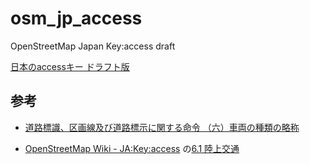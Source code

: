 ﻿# osm_jp_access
OpenStreetMap Japan Key:access draft


[日本のaccessキー ドラフト版](http://surveyor.mydns.jp/gitbucket/yuu/osm_jp_access/raw/master/OSMaccess.class.violet.html)


## 参考

 * [道路標識、区画線及び道路標示に関する命令 （六）車両の種類の略称](http://elaws.e-gov.go.jp/search/elawsSearch/elaws_search/lsg0500/detail?lawId=335M50004002003&openerCode=1)

 * [OpenStreetMap Wiki - JA:Key:access](https://wiki.openstreetmap.org/wiki/JA:Key:access) の[6.1 陸上交通](https://wiki.openstreetmap.org/wiki/JA:Key:access#.E9.99.B8.E4.B8.8A.E4.BA.A4.E9.80.9A)

